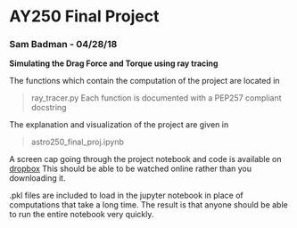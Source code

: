 # AY250 Final Project

### Sam Badman - 04/28/18

__Simulating the Drag Force and Torque using ray tracing__

The functions which contain the computation of the project are located in 
> ray_tracer.py
Each function is documented with a PEP257 compliant docstring

The explanation and visualization of the project are given in 
> astro250\_final\_proj.ipynb

A screen cap going through the project notebook and code is available on 
[dropbox](https://www.dropbox.com/sh/0oi20g5t4x1l429/AADFJFcPBR6ZbO_NHV5fB6Gma?dl=0)
This should be able to be watched online rather than you downloading it.

.pkl files are included to load in the jupyter notebook in place of computations
that take a long time. The result is that anyone should be able to run the entire 
notebook very quickly.
